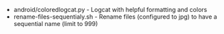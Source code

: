 - android/coloredlogcat.py - Logcat with helpful formatting and colors
- rename-files-sequentialy.sh - Rename files (configured to jpg) to have a sequential name (limit to 999)
